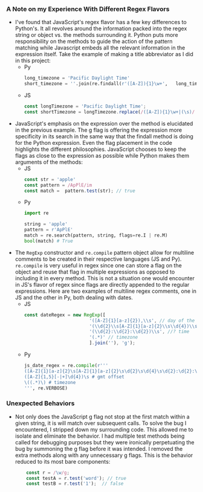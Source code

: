 ### A Note on my Experience With Different Regex Flavors
+ I've found that JavaScript's regex flavor has a few key differences to Python's. It all revolves around the information packed into the regex string or object vs. the methods surrounding it. Python puts more responsibility on the methods to guide the action of the pattern matching while Javascript embeds all the relevant information in the expression itself. Take the example of making a title abbreviator as I did in this project:
    + Py
        ```python
        long_timezone = 'Pacific Daylight Time'
        short_timezone = ''.join(re.findall(r'([A-Z]){1}\w+',   long_timezone)) # PDT
        ```
    + JS
        ```javascript
        const longTimezone = 'Pacific Daylight Time';
        const shortTimezone = longTimezone.replace(/([A-Z]){1}\w+|(\s)/ g, '$1'); // PDT
        ```
+ JavaScript's emphasis on the expression over the method is elucidated in the previous example. The g flag is offering the expression more specificity in its search in the same way that the findall method is doing for the Python expression. Even the flag placement in the code highlights the different philosophies. JavaScript chooses to keep the flags as close to the expression as possible while Python makes them arguments of the methods:
    + JS
        ```javascript
        const str = 'apple'
        const pattern = /ApPlE/im
        const match =  pattern.test(str); // true
        ```
    + Py
        ```python
        import re

        string = 'apple'
        pattern = r'ApPlE'
        match = re.search(pattern, string, flags=re.I | re.M)
        bool(match) # True
        ```
+ The `RegExp` constructor and `re.compile` pattern object allow for multiline comments to be created in their respective languages (JS and Py). `re.compile` is very useful in regex since one can store a flag on the object and reuse that flag in multiple expressions as opposed to including it in every method. This is not a situation one would encounter in JS's flavor of regex since flags are directly appended to the regular expressions. Here are two examples of multiline regex comments, one in JS and the other in Py, both dealing with dates.
    + JS
        ```javascript
        const dateRegex = new RegExp([
                                '([A-Z]{1}[a-z]{2}),\\s', // day of the week
                                '(\\d{2}\\s[A-Z]{1}[a-z]{2}\\s\\d{4})\\s', // day, month, and year
                                '(\\d{2}:\\d{2}:\\d{2})\\s', //? time
                                '(.*)' // timezone
                                ].join(''), 'g');
        ```
    + Py
        ```python
        js_date_regex = re.compile(r'''
        ([A-Z]{1}[a-z]{2}\s[A-Z]{1}[a-z]{2}\s\d{2}\s\d{4}\s\d{2}:\d{2}:\d{2})\s # date and time
        ([A-Z]{1,5}[-|+]\d{4})\s # gmt offset
        \((.*)\) # timezone
        ''', re.VERBOSE)
        ```

### Unexpected Behaviors
+ Not only does the JavaScript g flag not stop at the first match within a given string, it is will match over subsequent calls. To solve the bug I encountered, I stripped down my surrounding code. This allowed me to isolate and eliminate the behavior. I had multiple test methods being called for debugging purposes but they were ironically perpetuating the bug by summoning the g flag before it was intended. I removed the extra methods along with any unnecessary g flags. This is the behavior reduced to its most bare components:
    ```javascript
        const r = /\w/g;
        const testA = r.test('word'); // true
        const testB = r.test('1');  // false
    ```
